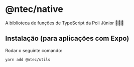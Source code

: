 # @ntec/native

A biblioteca de funções de TypeScript da Poli Júnior 👨🏻‍💻

## Instalação (para aplicações com Expo)

Rodar o seguinte comando:

```bash
yarn add @ntec/utils
```
